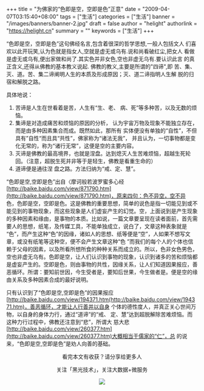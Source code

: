 +++
title = "为佛家的“色即是空，空即是色”正意"
date = "2009-04-07T03:15:40+08:00"
tags = ["生活"]
categories = ["生活"]
banner = "/images/banners/banner-2.jpg"
draft = false
author = "helight"
authorlink = "https://helight.cn"
summary = ""
keywords = ["生活"]
+++

“色即是空，空即是色”这句佛经名言,包含着很深的哲学思想,一般人包括文人  们喜欢以此开玩笑,认为色就是指女人,空就是虚无或乌有.说和尚看破红尘,把女人  看做是虚无或乌有,便出家做和尚了.其实色并非女色,空也非虚无乌有.要认识此言  的真正含义,还得从佛教的基本教义说起. 佛教的教义,主要是所谓的"四谛",即  苦、集、灭、道。苦、集二谛阐明人生的本质及形成原因；灭、道二谛指明人生解  脱的归宿和解脱之路。
<!--more-->
具体地说：
1. 苦谛是人生在世看着是苦，人生有“生、老、  病、死”等多种苦，以及无数的烦恼。
2. 集谛是对造成痛苦和烦恼的原因的分析，  认为宇宙万物及现象不能独立存在，而是由多种因素集合而成。既然如此，那所有  实体便没有单独的“自性”，不但具有”自性“而且具“共性”，佛家称为“诸法无我”，  并且认为，一切事物都是变化无常的，称为“诸行无常”，这便是空的主要内容。  
3. 灭谛是佛教的最高境界，也就是涅盘。达到熄灭人生苦难烦恼，超越生死轮  回。（注意，超脱生死并非等于是轻生，佛教是看重生命的）
4. 道谛便是通往涅  盘之路。方法归纳为“戒、定、慧”。

“色即是空,空即是色”出自〈摩诃般若波罗蜜多心经  [http://baike.baidu.com/view/871790.htm](http://baike.baidu.com/view/871790.htm)，原来四句：色不异空，空不异  色，色即是空，空即是色。这是佛教的重要思想，简单的说色是指一切能见到或不  能见到的事物现象，而这些现象是人们虚妄产生的幻觉。空，上面说到是产生现象  的多种因素和缘由，是事物的本质。比如说，一篇文章要呈现在读者面前，首先需  要人的思想，纸笔，及传媒工具，不能单独成立，说白了，文章这种表象就是  “色”，而产生这种“色”的因缘，诸如人的思想、纸等便是“空”，人如果不想写文  章，或没有纸笔等这种空，便不会产生文章这种“色 ”而我们的每个人的个体也信  赖于父母的因素，以及所看所想所食的种种关系而成立的。所以，色非女色男色，  空也非虚无乌有。色即是空，让人们认识到事物的现象，认识到诸多的苦和烦恼都  是虚妄产生的。空即是色，则由事物的共性，因缘关系，让人们知道因果报应，善  恶循环。所谓：要知前世因，今生受者是，要知后世果，今生做者是。便是空的缘  由关系及多种因素合成的最好说明。

只有认识到了“色即是空,空即是色”的因果报应 [http://baike.baidu.com/view/194371.htm(http://baike.baidu.com/view/194371.htm)，善恶循环，才能让人行善并以自身  个体的德性度人，并真正关心世间万物，以自身的身体力行，通过“道谛”的“戒、  定、慧”达到超脱解除苦难烦恼。而这种力行过程中，佛教还注意到“悲”，所谓大  慈大悲 [http://baike.baidu.com/view/260377.htm](http://baike.baidu.com/view/260377.htm)大概相当于儒家的“仁”，总  的说来，“色即是空,空即是色”是劝人向善的基础。

<center>
看完本文有收获？请分享给更多人<br>

关注「黑光技术」，关注大数据+微服务<br>

![](/images/qrcode_helight_tech.jpg)
</center>
